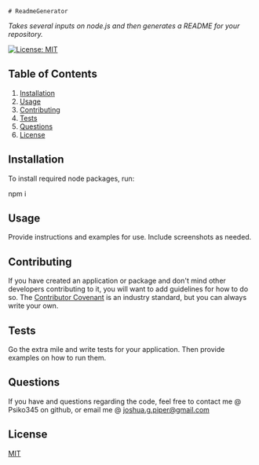 


  
  
    # ReadmeGenerator
   *Takes several inputs on node.js and then generates a README for your repository.*

  [![License: MIT](https://img.shields.io/badge/License-MIT-yellow.svg)](https://opensource.org/licenses/MIT)

  ## Table of Contents
  1. [Installation](#installation)
  2. [Usage](#usage)
  3. [Contributing](#contributing)
  4. [Tests](#tests)
  5. [Questions](#questions)
  6. [License](#license)

  ## Installation
  To install required node packages, run:

  npm i

  ## Usage
  Provide instructions and examples for use. Include screenshots as needed.

  ## Contributing
  If you have created an application or package and don't mind other developers contributing to it, you will want to add guidelines for how to do so. The [Contributor Covenant](https://www.contributor-covenant.org/) is an industry standard, but you can always write your own.

  ## Tests
  Go the extra mile and write tests for your application. Then provide examples on how to run them.

  ## Questions
  If you have and questions regarding the code, feel free to contact me @ Psiko345 on github, or email me @ joshua.g.piper@gmail.com


  ## License
  [MIT](https://choosealicense.com/licenses/mit/)
